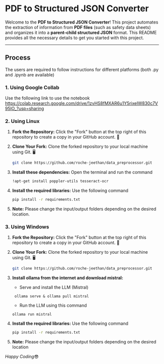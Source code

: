 # PDF to Structured JSON Converter

Welcome to the **PDF to Structured JSON Converter**! This project automates the extraction of information from **PDF files** (such as safety data sheets) and organizes it into a **parent-child structured JSON** format. This README provides all the necessary details to get you started with this project.

---

## Process

The users are required to follow instructions for different platforms (both .py and .ipynb are available)

### 1. Using Google Collab
Use the following link to use the notebook 
https://colab.research.google.com/drive/1zvHS8fMXAR6u1Y5rixeIW830c7V95IO_?usp=sharing


### 2. Using Linux
1. **Fork the Repository:** Click the "Fork" button at the top right of this repository to create a copy in your GitHub account. 🍴
2. **Clone Your Fork:** Clone the forked repository to your local machine using Git. 🖥️

   ```bash
   git clone https://github.com/roche-jeethan/data_preprocessor.git
   ```
3. **Install these dependencies:** 
   Open the terminal and run the command
   ```bash
   !apt-get install poppler-utils tesseract-ocr
   ```
4. **Install the required libraries:** Use the following command
   ```bash
   pip install -r requirements.txt
   ```
5. **Note:** Please change the input/output folders depending on the desired location.

### 3. Using Windows
1. **Fork the Repository:** Click the "Fork" button at the top right of this repository to create a copy in your GitHub account. 🍴

2. **Clone Your Fork:** Clone the forked repository to your local machine using Git. 🖥️

   ```bash
   git clone https://github.com/roche-jeethan/data_preprocessor.git
   ```

3. **Install ollama from the internet and download mistral:** 
   - Serve and install the LLM (Mistral)

   ``` ollama serve & ollama pull mistral```

   - Run the LLM using this command

   ```ollama run mistral```

4. **Install the required libraries:** Use the following command
   ```bash
   pip install -r requirements.txt
   ```

5. **Note:** Please change the input/output folders depending on the desired location



_Happy Coding_😎
